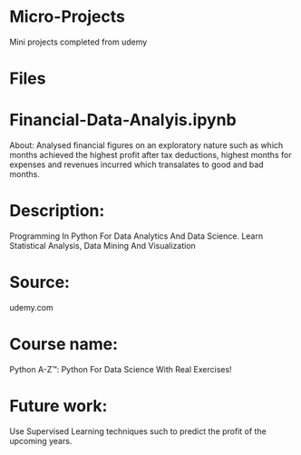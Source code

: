 # Micro-Projects
Mini projects completed from udemy
# Files
# Financial-Data-Analyis.ipynb
About: Analysed financial figures on an exploratory nature such as which months achieved the highest profit after tax deductions, highest months for expenses and revenues incurred which transalates to good and bad months. 
# Description: 
Programming In Python For Data Analytics And Data Science. Learn Statistical Analysis, Data Mining And Visualization
# Source: 
udemy.com
# Course name: 
Python A-Z™: Python For Data Science With Real Exercises!
# Future work: 
Use Supervised Learning techniques such to predict the profit of the upcoming years.
